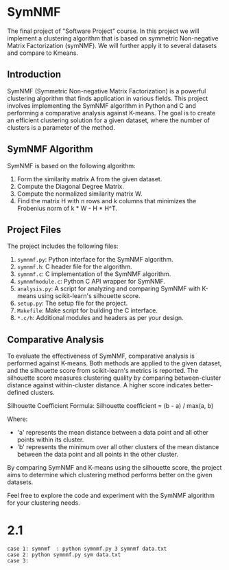 # SymNMF
The final project of "Software Project" course.
In this project we will implement a clustering algorithm that is based on symmetric Non-negative Matrix Factorization (symNMF).
We will further apply it to several datasets and compare to Kmeans. 

## Introduction
SymNMF (Symmetric Non-negative Matrix Factorization) is a powerful clustering algorithm that finds application in various fields. This project involves implementing the SymNMF algorithm in Python and C and performing a comparative analysis against K-means. The goal is to create an efficient clustering solution for a given dataset, where the number of clusters is a parameter of the method.

## SymNMF Algorithm
SymNMF is based on the following algorithm:

1. Form the similarity matrix A from the given dataset.
2. Compute the Diagonal Degree Matrix.
3. Compute the normalized similarity matrix W.
4. Find the matrix H with n rows and k columns that minimizes the Frobenius norm of k * W - H * H^T.

## Project Files
The project includes the following files:
1. `symnmf.py`: Python interface for the SymNMF algorithm.
2. `symnmf.h`: C header file for the algorithm.
3. `symnmf.c`: C implementation of the SymNMF algorithm.
4. `symnmfmodule.c`: Python C API wrapper for SymNMF.
5. `analysis.py`: A script for analyzing and comparing SymNMF with K-means using scikit-learn's silhouette score.
6. `setup.py`: The setup file for the project.
7. `Makefile`: Make script for building the C interface.
8. `*.c/h`: Additional modules and headers as per your design.

## Comparative Analysis
To evaluate the effectiveness of SymNMF, comparative analysis is performed against K-means. Both methods are applied to the given dataset, and the silhouette score from scikit-learn's metrics is reported. The silhouette score measures clustering quality by comparing between-cluster distance against within-cluster distance. A higher score indicates better-defined clusters.

Silhouette Coefficient Formula:
Silhouette coefficient = (b - a) / max(a, b)

Where:
- 'a' represents the mean distance between a data point and all other points within its cluster.
- 'b' represents the minimum over all other clusters of the mean distance between the data point and all points in the other cluster.

By comparing SymNMF and K-means using the silhouette score, the project aims to determine which clustering method performs better on the given datasets.

Feel free to explore the code and experiment with the SymNMF algorithm for your clustering needs.




# 2.1
    case 1: symnmf  : python symnmf.py 3 symnmf data.txt
    case 2: python symnmf.py sym data.txt 
    case 3: 


